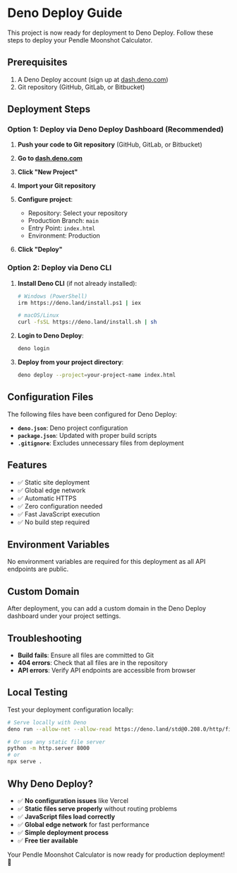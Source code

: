 # Deno Deploy Guide

This project is now ready for deployment to Deno Deploy. Follow these steps to deploy your Pendle Moonshot Calculator.

## Prerequisites

1. A Deno Deploy account (sign up at [dash.deno.com](https://dash.deno.com))
2. Git repository (GitHub, GitLab, or Bitbucket)

## Deployment Steps

### Option 1: Deploy via Deno Deploy Dashboard (Recommended)

1. **Push your code to Git repository** (GitHub, GitLab, or Bitbucket)

2. **Go to [dash.deno.com](https://dash.deno.com)**

3. **Click "New Project"**

4. **Import your Git repository**

5. **Configure project**:
   - Repository: Select your repository
   - Production Branch: `main`
   - Entry Point: `index.html`
   - Environment: Production

6. **Click "Deploy"**

### Option 2: Deploy via Deno CLI

1. **Install Deno CLI** (if not already installed):
   ```bash
   # Windows (PowerShell)
   irm https://deno.land/install.ps1 | iex
   
   # macOS/Linux
   curl -fsSL https://deno.land/install.sh | sh
   ```

2. **Login to Deno Deploy**:
   ```bash
   deno login
   ```

3. **Deploy from your project directory**:
   ```bash
   deno deploy --project=your-project-name index.html
   ```

## Configuration Files

The following files have been configured for Deno Deploy:

- **`deno.json`**: Deno project configuration
- **`package.json`**: Updated with proper build scripts
- **`.gitignore`**: Excludes unnecessary files from deployment

## Features

- ✅ Static site deployment
- ✅ Global edge network
- ✅ Automatic HTTPS
- ✅ Zero configuration needed
- ✅ Fast JavaScript execution
- ✅ No build step required

## Environment Variables

No environment variables are required for this deployment as all API endpoints are public.

## Custom Domain

After deployment, you can add a custom domain in the Deno Deploy dashboard under your project settings.

## Troubleshooting

- **Build fails**: Ensure all files are committed to Git
- **404 errors**: Check that all files are in the repository
- **API errors**: Verify API endpoints are accessible from browser

## Local Testing

Test your deployment configuration locally:

```bash
# Serve locally with Deno
deno run --allow-net --allow-read https://deno.land/std@0.208.0/http/file_server.ts

# Or use any static file server
python -m http.server 8000
# or
npx serve .
```

## Why Deno Deploy?

- ✅ **No configuration issues** like Vercel
- ✅ **Static files serve properly** without routing problems
- ✅ **JavaScript files load correctly**
- ✅ **Global edge network** for fast performance
- ✅ **Simple deployment process**
- ✅ **Free tier available**

Your Pendle Moonshot Calculator is now ready for production deployment! 🚀
